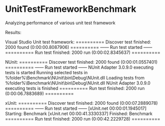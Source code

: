 # UnitTestFrameworkBenchmark
Analyzing performance of various unit test framework

Results:

Visual Studio Unit test framework:
========== Discover test finished: 2000 found (0:00:00.8087906) ==========
—— Run test started ——
========== Run test finished: 2000 run (0:00:02.8345637) ==========

NUnit:
========== Discover test finished: 2000 found (0:00:01.0557401) ==========
—— Run test started ——
NUnit Adapter 3.0.9.0 executing tests is started
Running selected tests in %folder%\Benchmark\NUnit\bin\Debug\NUnit.dll
Loading tests from %folder%\Benchmark\NUnit\bin\Debug\NUnit.dll
NUnit Adapter 3.0.9.0 executing tests is finished
========== Run test finished: 2000 run (0:00:06.7883689) ==========

xUnit:
========== Discover test finished: 2000 found (0:00:07.2889078) ==========
—— Run test started ——
[xUnit.net 00:00:01.1945017] Starting: Benchmark
[xUnit.net 00:00:41.3330337] Finished: Benchmark
========== Run test finished: 2000 run (0:00:42.2229728) ==========
